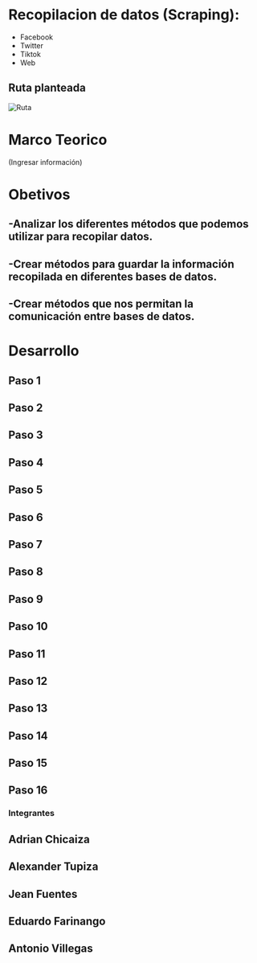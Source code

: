 # Recopilacion de datos (Scraping):
- Facebook
- Twitter
- Tiktok
- Web

## Ruta planteada
![Ruta](https://user-images.githubusercontent.com/75056800/153736293-a1fd5503-7b33-4446-99b9-385e4c9a7a31.png)

# Marco Teorico

(Ingresar información)


# Obetivos
## -Analizar los diferentes métodos que podemos utilizar para recopilar datos.
## -Crear métodos para guardar la información recopilada en diferentes bases de datos.
## -Crear métodos que nos permitan la comunicación entre bases de datos.

# Desarrollo

## Paso 1
## Paso 2
## Paso 3
## Paso 4
## Paso 5
## Paso 6
## Paso 7
## Paso 8
## Paso 9
## Paso 10
## Paso 11
## Paso 12
## Paso 13
## Paso 14
## Paso 15
## Paso 16







### Integrantes

## Adrian Chicaiza
## Alexander Tupiza
## Jean Fuentes
## Eduardo Farinango
## Antonio Villegas
